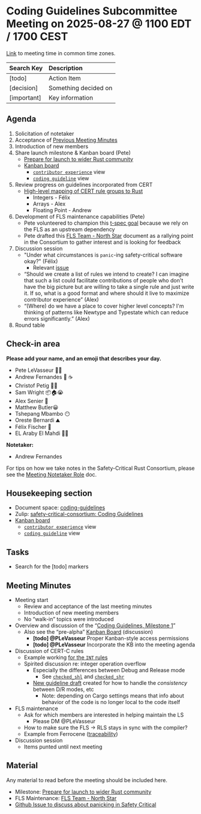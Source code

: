 # **Coding Guidelines Subcommittee Meeting on 2025-08-27 @ 1100 EDT / 1700 CEST**

[Link](https://www.worldtimebuddy.com/?qm=1&lid=14,12,1850147,5&h=14&date=2025-8-20&sln=8-9&hf=1https://www.worldtimebuddy.com/?qm=1&lid=5,100,2643743,12,1850147,2193733,1880252,8,6&h=5&date=2025-8-27&sln=11-12&hf=1) to meeting time in common time zones.

| Search Key | Description |
| :---- | :---- |
| \[todo\] | Action Item |
| \[decision\] | Something decided on |
| \[important\] | Key information |

## **Agenda**

1. Solicitation of notetaker  
2. Acceptance of [Previous Meeting Minutes](https://github.com/rustfoundation/safety-critical-rust-consortium/blob/main/subcommittee/coding-guidelines/meetings/2025-08-20/minutes.md)  
3. Introduction of new members  
4. Share launch milestone & Kanban board (Pete)  
   * [Prepare for launch to wider Rust community](https://github.com/rustfoundation/safety-critical-rust-coding-guidelines/milestone/1)  
   * [Kanban board](https://github.com/orgs/rustfoundation/projects/1/views/3)  
     * [`contributor experience`](https://github.com/orgs/rustfoundation/projects/1/views/4) view  
     * [`coding guideline`](https://github.com/orgs/rustfoundation/projects/1/views/5) view  
5. Review progress on guidelines incorporated from CERT  
   * [High-level mapping of CERT rule groups to Rust](https://github.com/rustfoundation/safety-critical-rust-coding-guidelines/issues/152)  
     * Integers \- Félix  
     * Arrays \- Alex  
     * Floating Point \- Andrew  
6. Development of FLS maintenance capabilities (Pete)  
   * Pete volunteered to champion this [t-spec goal](https://rust-lang.github.io/rust-project-goals/2025h2/FLS-up-to-date-capabilities.html) because we rely on the FLS as an upstream dependency  
   * Pete drafted this [FLS Team \- North Star](https://hackmd.io/@plevasseur/HJb6qomOge/edit) document as a rallying point in the Consortium to gather interest and is looking for feedback  
7. Discussion session  
   * "Under what circumstances is `panic`\-ing safety-critical software okay?" (Félix)  
     * Relevant [issue](https://github.com/rustfoundation/safety-critical-rust-coding-guidelines/issues/158)  
   * “Should we create a list of rules we intend to create? I can imagine that such a list could facilitate contributions of people who don't have the big picture but are willing to take a single rule and just write it. If so, what is a good format and where should it live to maximize contributor experience” (Alex)  
   * “(Where) do we have a place to cover higher level concepts? I'm thinking of patterns like Newtype and Typestate which can reduce errors significantly.” (Alex)  
8. Round table

## **Check-in area**

**Please add your name, and an emoji that describes your day.**

* Pete LeVasseur 🧑‍💻  
* Andrew Fernandes 🤖 ☕  
* Christof Petig 😵‍💫  
* Sam Wright 📦🏠😭  
* Alex Senier 🫨  
* Matthew Butler😀  
* Tshepang Mbambo 😶  
* Oreste Bernardi ⛰️  
* Félix Fischer 🔋  
* EL Araby El Mahdi 🐌🔥

**Notetaker:**

* Andrew Fernandes

For tips on how we take notes in the Safety-Critical Rust Consortium, please see the [Meeting Notetaker Role](https://github.com/rustfoundation/safety-critical-rust-consortium/blob/main/docs/notetaker-role.md) doc.

## **Housekeeping section**

* Document space: [coding-guidelines](https://github.com/rustfoundation/safety-critical-rust-consortium/tree/main/subcommittee/coding-guidelines)  
* Zulip: [safety-critical-consortium: Coding Guidelines](https://rust-lang.zulipchat.com/#narrow/channel/445688-safety-critical-consortium/topic/Coding.20Guidelines)  
* [Kanban board](https://github.com/orgs/rustfoundation/projects/1/views/3)  
  * [`contributor experience`](https://github.com/orgs/rustfoundation/projects/1/views/4) view  
  * [`coding guideline`](https://github.com/orgs/rustfoundation/projects/1/views/5) view

## **Tasks**

* Search for the \[todo\] markers

## **Meeting Minutes**

* Meeting start  
  * Review and acceptance of the last meeting minutes  
  * Introduction of new meeting members  
  * No “walk-in” topics were introduced  
* Overview and discussion of the “[Coding Guidelines, Milestone 1](https://github.com/rustfoundation/safety-critical-rust-coding-guidelines/milestone/1)”  
  * Also see the “pre-alpha” [Kanban Board](https://github.com/orgs/rustfoundation/projects/1/views/3) (discussion)  
    * **\[todo\] @PLeVasseur** Proper Kanban-style access permissions  
    * **\[todo\] @PLeVasseur** Incorporate the KB into the meeting agenda  
* Discussion of CERT-C rules  
  * Example working [for the `INT` rules](https://github.com/rustfoundation/safety-critical-rust-coding-guidelines/issues/152#issuecomment-3161474482)  
  * Spirited discussion re: integer operation overflow  
    * Especially the differences between Debug and Release mode  
      * See [`checked_shl`](https://doc.rust-lang.org/core/index.html?search=%22checked_shl%22) and [`checked_shr`](https://doc.rust-lang.org/core/index.html?search=%22checked_shr%22)  
    * [New guideline draft](https://github.com/rustfoundation/safety-critical-rust-coding-guidelines/issues/196) created for how to handle the *consistency* between D/R modes, etc  
      * Note: depending on Cargo settings means that info about behavior of the code is no longer local to the code itself  
* FLS maintenance  
  * Ask for which members are interested in helping maintain the LS  
    * Please DM @PLeVasseur  
  * How to make sure the FLS → RLS stays in sync with the compiler?  
  * Example from Ferrocene ([traceability](https://public-docs.ferrocene.dev/main/qualification/traceability-matrix.html))  
* Discussion session  
  * Items punted until next meeting

## **Material**

Any material to read before the meeting should be included here.

* Milestone: [Prepare for launch to wider Rust community](https://github.com/rustfoundation/safety-critical-rust-coding-guidelines/milestone/1)  
* FLS Maintenance: [FLS Team \- North Star](https://hackmd.io/@plevasseur/HJb6qomOge/edit)  
* [Github Issue to discuss about panicking in Safety Critical](https://github.com/rustfoundation/safety-critical-rust-coding-guidelines/issues/158)

